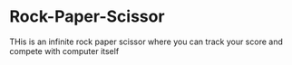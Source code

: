 # Rock-Paper-Scissor
THis is an infinite rock paper scissor where you can track your score and compete with computer itself

